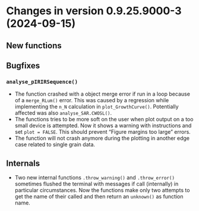




<!-- NEWS.md was auto-generated by NEWS.Rmd. Please DO NOT edit by hand!-->

# Changes in version 0.9.25.9000-3 (2024-09-15)

## New functions

## Bugfixes

### `analyse_pIRIRSequence()`

- The function crashed with a object merge error if run in a loop
  because of a `merge_RLum()` error. This was caused by a regression
  while implementing the `n_N` calculation in `plot_GrowthCurve()`.
  Potentially affected was also `analyse_SAR.CWOSL()`.
- The functions tries to be more soft on the user when plot output on a
  too small device is attempted. Now it shows a warning with
  instructions and set `plot = FALSE`. This should prevent “Figure
  margins too large” errors.
- The function will not crash anymore during the plotting in another
  edge case related to single grain data.

## Internals

- Two new internal functions `.throw_warning()` and `.throw_error()`
  sometimes flushed the terminal with messages if call (internally) in
  particular circumstances. Now the functions make only two attempts to
  get the name of their called and then return an `unknown()` as
  function name.
